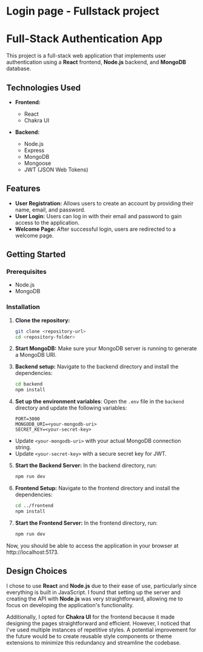 # Login page - Fullstack project

# Full-Stack Authentication App

This project is a full-stack web application that implements user authentication using a **React** frontend, **Node.js** backend, and **MongoDB** database. 

## Technologies Used

- **Frontend:**
  - React
  - Chakra UI

- **Backend:**
  - Node.js
  - Express
  - MongoDB
  - Mongoose
  - JWT (JSON Web Tokens)

## Features

- **User Registration:** Allows users to create an account by providing their name, email, and password.
- **User Login:** Users can log in with their email and password to gain access to the application.
- **Welcome Page:** After successful login, users are redirected to a welcome page.

## Getting Started

### Prerequisites

- Node.js
- MongoDB

### Installation

1. **Clone the repository:**
    ```bash
    git clone <repository-url>
    cd <repository-folder>

2. **Start MongoDB:**
  Make sure your MongoDB server is running to generate a MongoDB URI.

3. **Backend setup:**
  Navigate to the backend directory and install the dependencies:

    ```bash
    cd backend
    npm install

4. **Set up the environment variables**:
  Open the `.env` file in the `backend` directory and update the following variables:
    ```plaintext
    PORT=3000
    MONGODB_URI=<your-mongodb-uri>
    SECRET_KEY=<your-secret-key>

- Update `<your-mongodb-uri>` with your actual MongoDB connection string.
- Update `<your-secret-key>` with a secure secret key for JWT.

5. **Start the Backend Server:**
  In the backend directory, run:
    ```bash 
    npm run dev 

6. **Frontend Setup:**
  Navigate to the frontend directory and install the dependencies:
    ```bash 
    cd ../frontend
    npm install

7. **Start the Frontend Server:**
  In the frontend directory, run:
    ```bash 
    npm run dev

Now, you should be able to access the application in your browser at http://localhost:5173.



## Design Choices

I chose to use **React** and **Node.js** due to their ease of use, particularly since everything is built in JavaScript. I found that setting up the server and creating the API with **Node.js** was very straightforward, allowing me to focus on developing the application's functionality.

Additionally, I opted for **Chakra UI** for the frontend because it made designing the pages straightforward and efficient. However, I noticed that I've used multiple instances of repetitive styles. A potential improvement for the future would be to create reusable style components or theme extensions to minimize this redundancy and streamline the codebase.
